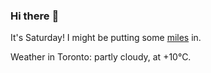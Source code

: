 ### Hi there :wave:

It's Saturday! I might be putting some [miles](https://www.strava.com/athletes/889963) in.

Weather in Toronto: partly cloudy, at +10°C.
